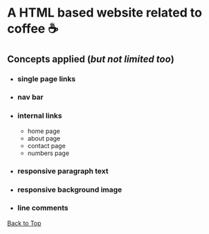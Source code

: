 <a name="custom_anchor_name"></a>
# A HTML based website related to coffee :coffee:  

## Concepts applied (*but not limited too*)
- ### single page links
- ### nav bar
- ### internal links
  - home page
  - about page
  - contact page
  - numbers page
- ### responsive paragraph text
- ### responsive background image
- ### line comments

[Back to Top](#custom_anchor_name)
